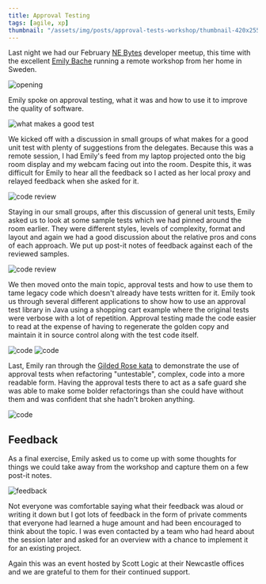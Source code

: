 ```yaml
---
title: Approval Testing
tags: [agile, xp]
thumbnail: "/assets/img/posts/approval-tests-workshop/thumbnail-420x255.png"
---
```


Last night we had our February <a href="http://nebytes.net">NE Bytes</a> developer meetup, this time with the
excellent <a href="https://twitter.com/emilybache">Emily Bache</a> running a remote workshop from her home in Sweden.

<img src="/assets/img/posts/approval-tests-workshop/opening.png" alt="opening" class="u-max-full-width" />

Emily spoke on approval testing, what it was and how to use it to improve the quality of software.

<img src="/assets/img/posts/approval-tests-workshop/discussion.png" alt="what makes a good test" class="u-max-full-width" />

We kicked off with a discussion in small groups of what makes for a good unit test with plenty of suggestions from the delegates. Because this was
a remote session, I had Emily's feed from my laptop projected onto the big room display and my webcam facing out into the room. Despite
this, it was difficult for Emily to hear all the feedback so I acted as her local proxy and relayed feedback when she asked for it.

<img src="/assets/img/posts/approval-tests-workshop/workshop-1.png" alt="code review" class="u-max-full-width" />

Staying in our small groups, after this discussion of general unit tests, Emily asked us to look at some sample tests which we had
pinned around the room earlier. They were different styles, levels of complexity, format and layout and again we had a good
discussion about the relative pros and cons of each approach. We put up post-it notes of feedback against each of the reviewed samples.

<img src="/assets/img/posts/approval-tests-workshop/workshop-2.png" alt="code review" class="u-max-full-width" />

We then moved onto the main topic, approval tests and how to use them to tame legacy code which doesn't already have tests written for it.
Emily took us through several different applications to show how to use an approval test library in Java using a shopping cart example where
the original tests were verbose with a lot of repetition. Approval testing made the code easier to read at the expense of having to regenerate the
golden copy and maintain it in source control along with the test code itself.

<img src="/assets/img/posts/approval-tests-workshop/code-1.png" alt="code" class="u-max-full-width" />

<img src="/assets/img/posts/approval-tests-workshop/code-2.png" alt="code" class="u-max-full-width" />

Last, Emily ran through the <a href="https://github.com/emilybache/GildedRose-Refactoring-Kata">Gilded Rose kata</a> to demonstrate the use of
approval tests when refactoring "untestable", complex, code into a more readable form. Having the approval tests there to act as a safe guard she
was able to make some bolder refactorings than she could have without them and was confident that she hadn't broken anything.

<img src="/assets/img/posts/approval-tests-workshop/code-3.png" alt="code" class="u-max-full-width" />

## Feedback

As a final exercise, Emily asked us to come up with some thoughts for things we could take away from the workshop and capture
them on a few post-it notes.

<img src="/assets/img/posts/approval-tests-workshop/feedback-postits.png" alt="feedback" class="u-max-full-width" />

Not everyone was comfortable saying what their feedback was aloud or writing it down but I got lots of feedback in the form of
private comments that everyone had learned a huge amount and had been encouraged to think about the topic. I was even contacted by
a team who had heard about the session later and asked for an overview with a chance to implement it for an existing project.

Again this was an event hosted by Scott Logic at their Newcastle offices and we are grateful to them for their continued support.
